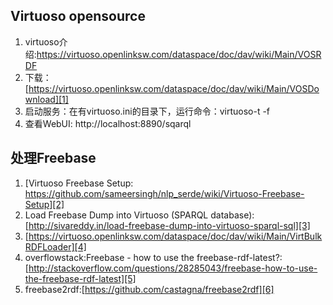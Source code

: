 ## Virtuoso opensource

1. virtuoso介绍:https://virtuoso.openlinksw.com/dataspace/doc/dav/wiki/Main/VOSRDF 
2. 下载：[https://virtuoso.openlinksw.com/dataspace/doc/dav/wiki/Main/VOSDownload][1]
3. 启动服务：在有virtuoso.ini的目录下，运行命令：virtuoso-t -f
4. 查看WebUI: http://localhost:8890/sqarql


## 处理Freebase
1. [Virtuoso Freebase Setup: https://github.com/sameersingh/nlp_serde/wiki/Virtuoso-Freebase-Setup][2]
2. Load Freebase Dump into Virtuoso (SPARQL database): [http://sivareddy.in/load-freebase-dump-into-virtuoso-sparql-sql][3]
3. [https://virtuoso.openlinksw.com/dataspace/doc/dav/wiki/Main/VirtBulkRDFLoader][4]
4. overflowstack:Freebase - how to use the freebase-rdf-latest?: [http://stackoverflow.com/questions/28285043/freebase-how-to-use-the-freebase-rdf-latest][5]
5. freebase2rdf:[https://github.com/castagna/freebase2rdf][6]

[1]: https://virtuoso.openlinksw.com/dataspace/doc/dav/wiki/Main/VOSDownload
[2]: https://github.com/sameersingh/nlp_serde/wiki/Virtuoso-Freebase-Setup
[3]: http://sivareddy.in/load-freebase-dump-into-virtuoso-sparql-sql
[4]: https://virtuoso.openlinksw.com/dataspace/doc/dav/wiki/Main/VirtBulkRDFLoader
[5]: http://stackoverflow.com/questions/28285043/freebase-how-to-use-the-freebase-rdf-latest
[6]: https://github.com/castagna/freebase2rdf